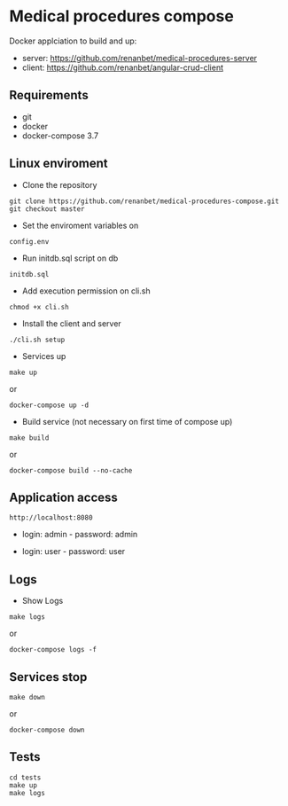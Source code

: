 # Medical procedures compose

Docker applciation to build and up:
- server: https://github.com/renanbet/medical-procedures-server
- client: https://github.com/renanbet/angular-crud-client

## Requirements

- git
- docker
- docker-compose 3.7


## Linux enviroment

- Clone the repository
```
git clone https://github.com/renanbet/medical-procedures-compose.git
git checkout master
```


- Set the enviroment variables on
```
config.env
```

- Run initdb.sql script on db
```
initdb.sql
```

- Add execution permission on cli.sh
```
chmod +x cli.sh
```

- Install the client and server
```
./cli.sh setup
```

- Services up
```
make up
```
or
```
docker-compose up -d
```

- Build service (not necessary on first time of compose up)
```
make build
```
or
```
docker-compose build --no-cache
```

## Application access

```
http://localhost:8080
```
- login: admin - password: admin

- login: user - password: user


## Logs

- Show Logs
```
make logs
```
or
```
docker-compose logs -f
```

## Services stop

```
make down
```
or
```
docker-compose down
```

## Tests
```
cd tests
make up
make logs
```
